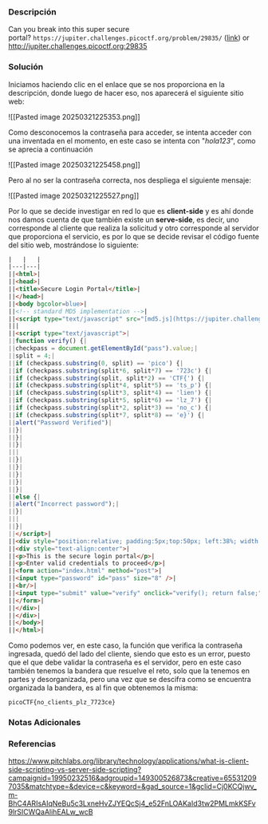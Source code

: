 ### Descripción
Can you break into this super secure portal? `https://jupiter.challenges.picoctf.org/problem/29835/` ([link](https://jupiter.challenges.picoctf.org/problem/29835/)) or http://jupiter.challenges.picoctf.org:29835
### Solución
Iniciamos haciendo clic en el enlace que se nos proporciona en la descripción, donde luego de hacer eso, nos aparecerá el siguiente sitio web:

![[Pasted image 20250321225353.png]]

Como desconocemos la contraseña para acceder, se intenta acceder con una inventada en el momento, en este caso se intenta con "*hola123*", como se aprecia a continuación

![[Pasted image 20250321225458.png]]

Pero al no ser la contraseña correcta, nos despliega el siguiente mensaje:

![[Pasted image 20250321225527.png]]

Por lo que se decide investigar en red lo que es **client-side** y es ahí donde nos damos cuenta de que también existe un **serve-side**, es decir, uno corresponde al cliente que realiza la solicitud y otro corresponde al servidor que proporciona el servicio, es por lo que se decide revisar el código fuente del sitio web, mostrándose lo siguiente:

```html
|   |   |
|---|---|
||<html>|
||<head>|
||<title>Secure Login Portal</title>|
||</head>|
||<body bgcolor=blue>|
||<!-- standard MD5 implementation -->|
||<script type="text/javascript" src="[md5.js](https://jupiter.challenges.picoctf.org/problem/29835/md5.js)"></script>|
|||
||<script type="text/javascript">|
||function verify() {|
||checkpass = document.getElementById("pass").value;|
||split = 4;|
||if (checkpass.substring(0, split) == 'pico') {|
||if (checkpass.substring(split*6, split*7) == '723c') {|
||if (checkpass.substring(split, split*2) == 'CTF{') {|
||if (checkpass.substring(split*4, split*5) == 'ts_p') {|
||if (checkpass.substring(split*3, split*4) == 'lien') {|
||if (checkpass.substring(split*5, split*6) == 'lz_7') {|
||if (checkpass.substring(split*2, split*3) == 'no_c') {|
||if (checkpass.substring(split*7, split*8) == 'e}') {|
||alert("Password Verified")|
||}|
||}|
||}|
|||
||}|
||}|
||}|
||}|
||}|
||else {|
||alert("Incorrect password");|
||}|
|||
||}|
||</script>|
||<div style="position:relative; padding:5px;top:50px; left:38%; width:350px; height:140px; background-color:yellow">|
||<div style="text-align:center">|
||<p>This is the secure login portal</p>|
||<p>Enter valid credentials to proceed</p>|
||<form action="index.html" method="post">|
||<input type="password" id="pass" size="8" />|
||<br/>|
||<input type="submit" value="verify" onclick="verify(); return false;" />|
||</form>|
||</div>|
||</div>|
||</body>|
||</html>|
```

Como podemos ver, en este caso, la función que verifica la contraseña ingresada, quedó del lado del cliente, siendo que esto es un error, puesto que el que debe validar la contraseña es el servidor, pero en este caso también tenemos la bandera que resuelve el reto, solo que la tenemos en partes y desorganizada, pero una vez que se descifra como se encuentra organizada la bandera, es al fin que obtenemos la misma:

```
picoCTF{no_clients_plz_7723ce}
```
### Notas Adicionales

### Referencias
https://www.pitchlabs.org/library/technology/applications/what-is-client-side-scripting-vs-server-side-scripting?campaignid=19950232516&adgroupid=149300526873&creative=655312097035&matchtype=&device=c&keyword=&gad_source=1&gclid=Cj0KCQjwv_m-BhC4ARIsAIqNeBu5c3LxneHvZJYEQcSj4_e52FnLOAKaId3tw2PMLmkKSFv9lrSICWQaAlihEALw_wcB